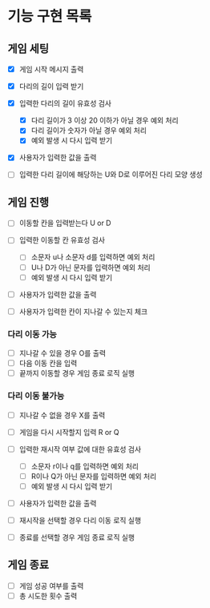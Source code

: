 # 기능 구현 목록

## 게임 세팅

- [x] 게임 시작 메시지 출력
- [x] 다리의 길이 입력 받기
- [x] 입력한 다리의 길이 유효성 검사

  - [x] 다리 길이가 3 이상 20 이하가 아닐 경우 예외 처리
  - [x] 다리 길이가 숫자가 아닐 경우 예외 처리
  - [x] 예외 발생 시 다시 입력 받기

- [x] 사용자가 입력한 값을 출력
- [ ] 입력한 다리 길이에 해당하는 U와 D로 이루어진 다리 모양 생성

## 게임 진행

- [ ] 이동할 칸을 입력받는다 U or D
- [ ] 입력한 이동할 칸 유효성 검사

  - [ ] 소문자 u나 소문자 d를 입력하면 예외 처리
  - [ ] U나 D가 아닌 문자를 입력하면 예외 처리
  - [ ] 예외 발생 시 다시 입력 받기

- [ ] 사용자가 입력한 값을 출력
- [ ] 사용자가 입력한 칸이 지나갈 수 있는지 체크

### 다리 이동 가능

- [ ] 지나갈 수 있을 경우 O를 출력
- [ ] 다음 이동 칸을 입력
- [ ] 끝까지 이동할 경우 게임 종료 로직 실행

### 다리 이동 불가능

- [ ] 지나갈 수 없을 경우 X를 출력
- [ ] 게임을 다시 시작할지 입력 R or Q
- [ ] 입력한 재시작 여부 값에 대한 유효성 검사

  - [ ] 소문자 r이나 q를 입력하면 예외 처리
  - [ ] R이나 Q가 아닌 문자를 입력하면 예외 처리
  - [ ] 예외 발생 시 다시 입력 받기

- [ ] 사용자가 입력한 값을 출력
- [ ] 재시작을 선택할 경우 다리 이동 로직 실행
- [ ] 종료를 선택할 경우 게임 종료 로직 실행

## 게임 종료

- [ ] 게임 성공 여부를 출력
- [ ] 총 시도한 횟수 출력
